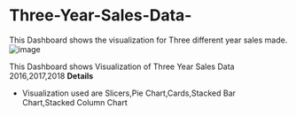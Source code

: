 # Three-Year-Sales-Data-


This Dashboard shows the visualization for Three different year sales made.
![image](https://user-images.githubusercontent.com/99253246/178152634-2d21cc5e-55f9-40bf-beac-2596c80c8738.png)

This Dashboard shows Visualization of Three Year Sales Data 2016,2017,2018 
**Details**

* Visualization used are Slicers,Pie Chart,Cards,Stacked Bar Chart,Stacked Column Chart
